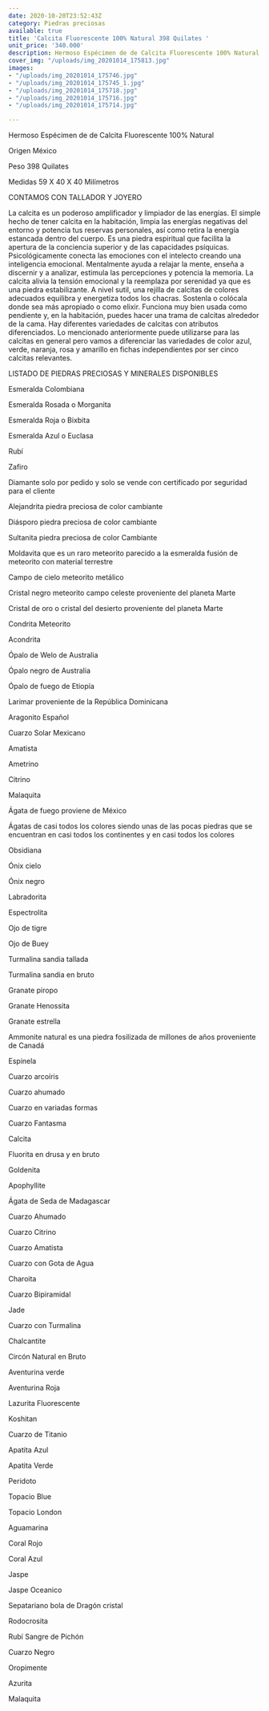 ```yaml
---
date: 2020-10-20T23:52:43Z
category: Piedras preciosas
available: true
title: 'Calcita Fluorescente 100% Natural 398 Quilates '
unit_price: '340.000'
description: Hermoso Espécimen de de Calcita Fluorescente 100% Natural
cover_img: "/uploads/img_20201014_175813.jpg"
images:
- "/uploads/img_20201014_175746.jpg"
- "/uploads/img_20201014_175745_1.jpg"
- "/uploads/img_20201014_175718.jpg"
- "/uploads/img_20201014_175716.jpg"
- "/uploads/img_20201014_175714.jpg"

---
```

Hermoso Espécimen de de Calcita Fluorescente 100% Natural

Origen México

Peso 398 Quilates

Medidas 59 X 40 X 40 Milímetros

CONTAMOS CON TALLADOR Y JOYERO

La calcita es un poderoso amplificador y limpiador de las energías. El simple hecho de tener calcita en la habitación, limpia las energías negativas del entorno y potencia tus reservas personales, así como retira la energía estancada dentro del cuerpo. Es una piedra espiritual que facilita la apertura de la conciencia superior y de las capacidades psíquicas. Psicológicamente conecta las emociones con el intelecto creando una inteligencia emocional. Mentalmente ayuda a relajar la mente, enseña a discernir y a analizar, estimula las percepciones y potencia la memoria. La calcita alivia la tensión emocional y la reemplaza por serenidad ya que es una piedra estabilizante. A nivel sutil, una rejilla de calcitas de colores adecuados equilibra y energetiza todos los chacras. Sostenla o colócala donde sea más apropiado o como elixir. Funciona muy bien usada como pendiente y, en la habitación, puedes hacer una trama de calcitas alrededor de la cama. Hay diferentes variedades de calcitas con atributos diferenciados. Lo mencionado anteriormente puede utilizarse para las calcitas en general pero vamos a diferenciar las variedades de color azul, verde, naranja, rosa y amarillo en fichas independientes por ser cinco calcitas relevantes.

LISTADO DE PIEDRAS PRECIOSAS Y MINERALES DISPONIBLES 

Esmeralda Colombiana 

Esmeralda Rosada o Morganita

Esmeralda Roja o Bixbita

Esmeralda Azul o Euclasa 

Rubí 

Zafiro 

Diamante solo por pedido y solo se vende con certificado por seguridad para el cliente

Alejandrita piedra preciosa de color cambiante 

Diásporo piedra preciosa de color cambiante 

Sultanita piedra preciosa de color Cambiante 

Moldavita que es un raro meteorito parecido a la esmeralda fusión de meteorito con material terrestre 

Campo de cielo meteorito metálico 

Cristal negro meteorito campo celeste proveniente del planeta Marte 

Cristal de oro o cristal del desierto proveniente del planeta Marte 

Condrita Meteorito 

Acondrita 

Ópalo de Welo de Australia 

Ópalo negro de Australia 

Ópalo de fuego de Etiopía 

Larimar proveniente de la República Dominicana 

Aragonito Español 

Cuarzo Solar Mexicano 

Amatista 

Ametrino 

Citrino 

Malaquita 

Ágata de fuego proviene de México 

Ágatas de casi todos los colores siendo unas de las pocas piedras que se encuentran en casi todos los continentes y en casi todos los colores 

Obsidiana 

Ónix cielo 

Ónix negro 

Labradorita 

Espectrolita

Ojo de tigre 

Ojo de Buey

Turmalina sandia tallada 

Turmalina sandia en bruto 

Granate piropo 

Granate Henossita

Granate estrella 

Ammonite natural es una piedra fosilizada de millones de años proveniente de Canadá 

Espinela 

Cuarzo arcoíris 

Cuarzo ahumado 

Cuarzo en variadas formas 

Cuarzo Fantasma 

Calcita 

Fluorita en drusa y en bruto 

Goldenita 

Apophyllite 

Ágata de Seda de Madagascar 

Cuarzo Ahumado 

Cuarzo Citrino 

Cuarzo Amatista 

Cuarzo con Gota de Agua 

Charoita 

Cuarzo Bipiramidal 

Jade 

Cuarzo con Turmalina

Chalcantite

Circón Natural en Bruto

Aventurina verde 

Aventurina Roja

Lazurita Fluorescente 

Koshitan

Cuarzo de Titanio

Apatita Azul 

Apatita Verde 

Peridoto

Topacio Blue 

Topacio London

Aguamarina 

Coral Rojo 

Coral Azul 

Jaspe 

Jaspe Oceanico 

Sepatariano bola de Dragón cristal 

Rodocrosita 

Rubí Sangre de Pichón 

Cuarzo Negro 

Oropimente 

Azurita 

Malaquita